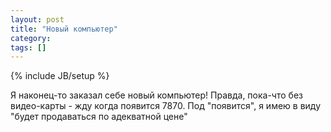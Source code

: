 ```yaml
---
layout: post
title: "Новый компьютер"
category: 
tags: []
---
```

{% include JB/setup %}

Я наконец-то заказал себе новый компьютер! Правда, пока-что без видео-карты - жду когда появится 7870. Под "появится", я имею в виду "будет продаваться по адекватной цене"